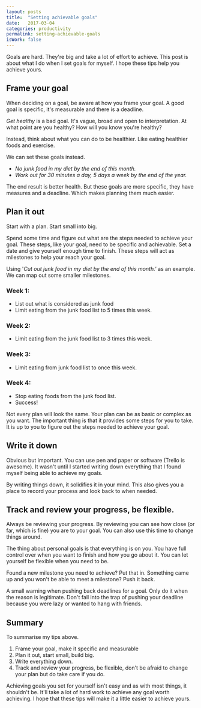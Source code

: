 ```yaml
---
layout: posts
title:  "Setting achievable goals"
date:   2017-03-04
categories: productivity
permalink: setting-achievable-goals
isWork: false
---
```

Goals are hard. They're big and take a lot of effort to achieve. This post is about what I do when I set goals for myself. I hope these tips help you achieve yours. 

## Frame your goal

When deciding on a goal, be aware at how you frame your goal. A good goal is specific, it's measurable and there is a deadline.

_Get healthy_ is a bad goal. It's vague, broad and open to interpretation. At what point are you healthy? How will you know you're healthy?

Instead, think about what you can do to be healthier. Like eating healthier foods and exercise.

We can set these goals instead.

*   _No junk food in my diet by the end of this month._
*   _Work out for 30 minutes a day, 5 days a week by the end of the year._

The end result is better health. But these goals are more specific, they have measures and a deadline. Which makes planning them much easier.

## Plan it out

Start with a plan. Start small into big. 

Spend some time and figure out what are the steps needed to achieve your goal. These steps, like your goal, need to be specific and achievable. Set a date and give yourself enough time to finish. These steps will act as milestones to help your reach your goal.

Using '_Cut out junk food in my diet by the end of this month.'_ as an example. We can map out some smaller milestones.

### Week 1:

*   List out what is considered as junk food
*   Limit eating from the junk food list to 5 times this week.

### Week 2:

*   Limit eating from the junk food list to 3 times this week.

### Week 3:

*   Limit eating from junk food list to once this week.

### Week 4:

*   Stop eating foods from the junk food list.
*   Success!

Not every plan will look the same. Your plan can be as basic or complex as you want. The important thing is that it provides some steps for you to take. It is up to you to figure out the steps needed to achieve your goal. 

## Write it down

Obvious but important. You can use pen and paper or software (Trello is awesome). It wasn't until I started writing down everything that I found myself being able to achieve my goals. 

By writing things down, it solidifies it in your mind. This also gives you a place to record your process and look back to when needed.

## Track and review your progress, be flexible.

Always be reviewing your progress. By reviewing you can see how close (or far, which is fine) you are to your goal. You can also use this time to change things around.  

The thing about personal goals is that everything is on you. You have full control over when you want to finish and how you go about it. You can let yourself be flexible when you need to be.  

Found a new milestone you need to achieve? Put that in. Something came up and you won't be able to meet a milestone? Push it back.  

A small warning when pushing back deadlines for a goal. Only do it when the reason is legitimate. Don't fall into the trap of pushing your deadline because you were lazy or wanted to hang with friends.  

## Summary

To summarise my tips above.

1.  Frame your goal, make it specific and measurable
2.  Plan it out, start small, build big.
3.  Write everything down.
4.  Track and review your progress, be flexible, don't be afraid to change your plan but do take care if you do.

Achieving goals you set for yourself isn't easy and as with most things, it shouldn't be. It'll take a lot of hard work to achieve any goal worth achieving. I hope that these tips will make it a little easier to achieve yours.
